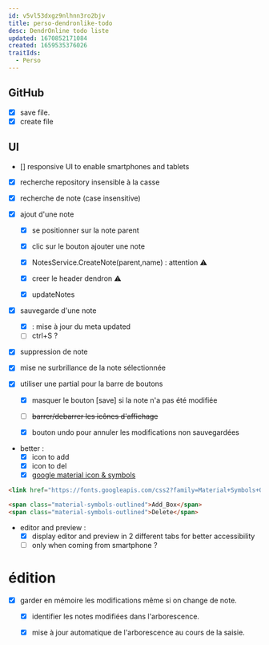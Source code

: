 ```yaml
---
id: v5vl53dxgz9nlhnn3ro2bjv
title: perso-dendronlike-todo
desc: DendrOnline todo liste
updated: 1670852171084
created: 1659535376026
traitIds:
  - Perso
---
```


## GitHub

- [X] save file.
- [X] create file

## UI
- [] responsive UI to enable smartphones and tablets

- [X] recherche repository insensible à la casse 

- [X] recherche de note (case insensitive)

- [X] ajout d'une note 

  - [X] se positionner sur la note parent
  - [X] clic sur le bouton ajouter une note  
  - [X] NotesService.CreateNote(parent,name) : attention ⚠️
  - [X] creer le header dendron ⚠️
  - [X] updateNotes 


- [X] sauvegarde d'une note
   - [X] : mise à jour du meta updated
   - [ ] ctrl+S ?

- [X] suppression de note
- [X] mise ne surbrillance de la note sélectionnée


- [X] utiliser une partial pour la barre de boutons
   - [X] masquer le bouton [save] si la note n'a pas été modifiée
   - [ ] ~~barrer/debarrer les icônes d'affichage~~
   - [X] bouton undo pour annuler les modifications non sauvegardées


- better :
   - [X] icon to add 
   - [X] icon to del
   - [X] [google material icon & symbols](https://fonts.google.com/icons)

```html 
<link href="https://fonts.googleapis.com/css2?family=Material+Symbols+Outlined" rel="stylesheet" />

<span class="material-symbols-outlined">Add_Box</span>
<span class="material-symbols-outlined">Delete</span>
```



- editor and preview :
   - [X] display editor and preview in 2 different tabs for better accessibility
   - [ ] only when coming from smartphone ?

# édition

- [X] garder en mémoire les modifications même si on change de note.
   - [X] identifier les notes modifiées dans l'arborescence.
   - [X] mise à jour automatique de l'arborescence au cours de la saisie. 



